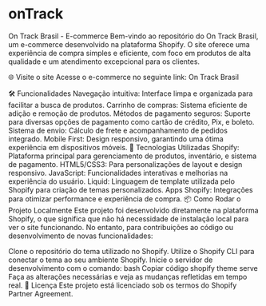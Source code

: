 # onTrack

On Track Brasil - E-commerce
Bem-vindo ao repositório do On Track Brasil, um e-commerce desenvolvido na plataforma Shopify. O site oferece uma experiência de compra simples e eficiente, com foco em produtos de alta qualidade e um atendimento excepcional para os clientes.

🌐 Visite o site
Acesse o e-commerce no seguinte link: On Track Brasil

🛠️ Funcionalidades
Navegação intuitiva: Interface limpa e organizada para facilitar a busca de produtos.
Carrinho de compras: Sistema eficiente de adição e remoção de produtos.
Métodos de pagamento seguros: Suporte para diversas opções de pagamento como cartão de crédito, Pix, e boleto.
Sistema de envio: Cálculo de frete e acompanhamento de pedidos integrado.
Mobile First: Design responsivo, garantindo uma ótima experiência em dispositivos móveis.
🚀 Tecnologias Utilizadas
Shopify: Plataforma principal para gerenciamento de produtos, inventário, e sistema de pagamento.
HTML5/CSS3: Para personalizações de layout e design responsivo.
JavaScript: Funcionalidades interativas e melhorias na experiência do usuário.
Liquid: Linguagem de template utilizada pelo Shopify para criação de temas personalizados.
Apps Shopify: Integrações para otimizar performance e experiência de compra.
📦 Como Rodar o Projeto Localmente
Este projeto foi desenvolvido diretamente na plataforma Shopify, o que significa que não há necessidade de instalação local para ver o site funcionando. No entanto, para contribuições ao código ou desenvolvimento de novas funcionalidades:

Clone o repositório do tema utilizado no Shopify.
Utilize o Shopify CLI para conectar o tema ao seu ambiente Shopify.
Inicie o servidor de desenvolvimento com o comando:
bash
Copiar código
shopify theme serve
Faça as alterações necessárias e veja as mudanças refletidas em tempo real.
📄 Licença
Este projeto está licenciado sob os termos do Shopify Partner Agreement.
